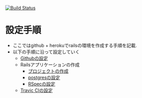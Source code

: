 [![Build Status](https://travis-ci.org/naoto-koyama-uhuru/sample-rails-test.svg?branch=master)](https://travis-ci.org/naoto-koyama-uhuru/sample-rails-test)

# 設定手順

- ここではgithub + herokuでrailsの環境を作成する手順を記載.
- 以下の手順に沿って設定していく
  - [Githubの設定](./doc/github/settings.md)
  - Railsアプリケーションの作成
    - [プロジェクトの作成](./doc/rails/project.md)
    - [postgresの設定](./doc/rails/postgres_sql.md)
    - [RSpecの設定](./doc/rails/rspec.md)
  - [Travic CIの設定](./doc/travic_ci/settings.md)
